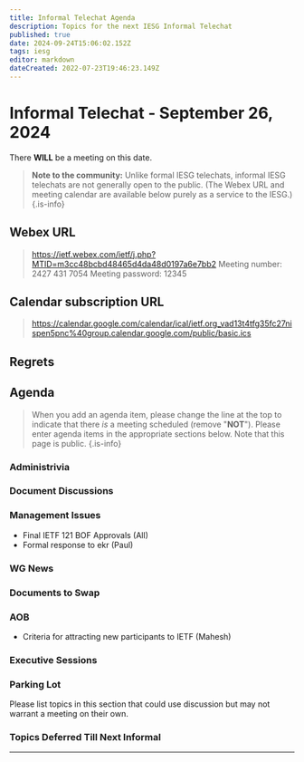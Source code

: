 ```yaml
---
title: Informal Telechat Agenda
description: Topics for the next IESG Informal Telechat
published: true
date: 2024-09-24T15:06:02.152Z
tags: iesg
editor: markdown
dateCreated: 2022-07-23T19:46:23.149Z
---
```


# Informal Telechat - September 26, 2024

 There **WILL** be a meeting on this date.

> **Note to the community:** Unlike formal IESG telechats, informal IESG telechats are not generally open to the public. (The Webex URL and meeting calendar are available below purely as a service to the IESG.)
{.is-info}

## Webex URL

> https://ietf.webex.com/ietf/j.php?MTID=m3cc48bcbd48465d4da48d0197a6e7bb2
Meeting number: 2427 431 7054
Meeting password: 12345 


## Calendar subscription URL

> https://calendar.google.com/calendar/ical/ietf.org_vad13t4tfg35fc27nispen5pnc%40group.calendar.google.com/public/basic.ics


## Regrets



## Agenda

> When you add an agenda item, please change the line at the top to indicate that there *is* a meeting scheduled (remove "**NOT**"). Please enter agenda items in the appropriate sections below.
Note that this page is public.
{.is-info}

### Administrivia



### Document Discussions

### Management Issues

- Final IETF 121 BOF Approvals (All)
- Formal response to ekr (Paul)

### WG News 

### Documents to Swap 

### AOB
- Criteria for attracting new participants to IETF (Mahesh)

### Executive Sessions


### Parking Lot
Please list topics in this section that could use discussion but may not warrant a meeting on their own. 

### Topics Deferred Till Next Informal 

-------


